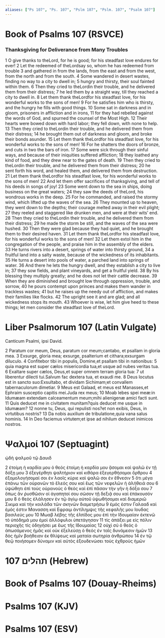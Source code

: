 ```yaml
---
aliases: ["Ps 107", "Ps. 107", "Pslm 107", "Pslm. 107", "Psalm 107"]
---
```



# Book of Psalms 107 (RSVCE)

### Thanksgiving for Deliverance from Many Troubles
1 O give thanks to theLord, for he is good; for his steadfast love endures for ever!
2 Let the redeemed of theLordsay so, whom he has redeemed from trouble
3 and gathered in from the lands, from the east and from the west, from the north and from the south.
4 Some wandered in desert wastes, finding no way to a city to dwell in;
5 hungry and thirsty, their soul fainted within them.
6 Then they cried to theLordin their trouble, and he delivered them from their distress;
7 he led them by a straight way, till they reached a city to dwell in.
8 Let them thank theLordfor his steadfast love, for his wonderful works to the sons of men!
9 For he satisfies him who is thirsty, and the hungry he fills with good things.
10 Some sat in darkness and in gloom, prisoners in affliction and in irons,
11 for they had rebelled against the words of God, and spurned the counsel of the Most High.
12 Their hearts were bowed down with hard labor; they fell down, with none to help.
13 Then they cried to theLordin their trouble, and he delivered them from their distress;
14 he brought them out of darkness and gloom, and broke their bonds asunder.
15 Let them thank theLordfor his steadfast love, for his wonderful works to the sons of men!
16 For he shatters the doors of bronze, and cuts in two the bars of iron.
17 Some were sick through their sinful ways, and because of their iniquities suffered affliction;
18 they loathed any kind of food, and they drew near to the gates of death.
19 Then they cried to theLordin their trouble, and he delivered them from their distress;
20 he sent forth his word, and healed them, and delivered them from destruction.
21 Let them thank theLordfor his steadfast love, for his wonderful works to the sons of men!
22 And let them offer sacrifices of thanksgiving, and tell of his deeds in songs of joy!
23 Some went down to the sea in ships, doing business on the great waters;
24 they saw the deeds of theLord, his wondrous works in the deep.
25 For he commanded, and raised the stormy wind, which lifted up the waves of the sea.
26 They mounted up to heaven, they went down to the depths; their courage melted away in their evil plight;
27 they reeled and staggered like drunken men, and were at their wits’ end.
28 Then they cried to theLordin their trouble, and he delivered them from their distress;
29 he made the storm be still, and the waves of the sea were hushed.
30 Then they were glad because they had quiet, and he brought them to their desired haven.
31 Let them thank theLordfor his steadfast love, for his wonderful works to the sons of men!
32 Let them extol him in the congregation of the people, and praise him in the assembly of the elders.
33 He turns rivers into a desert, springs of water into thirsty ground,
34 a fruitful land into a salty waste, because of the wickedness of its inhabitants.
35 He turns a desert into pools of water, a parched land into springs of water.
36 And there he lets the hungry dwell, and they establish a city to live in;
37 they sow fields, and plant vineyards, and get a fruitful yield.
38 By his blessing they multiply greatly; and he does not let their cattle decrease.
39 When they are diminished and brought low through oppression, trouble, and sorrow,
40 he pours contempt upon princes and makes them wander in trackless wastes;
41 but he raises up the needy out of affliction, and makes their families like flocks.
42 The upright see it and are glad; and all wickedness stops its mouth.
43 Whoever is wise, let him give heed to these things; let men consider the steadfast love of theLord.


# Liber Psalmorum 107 (Latin Vulgate)

 Canticum Psalmi, ipsi David.

2 Paratum cor meum, Deus, paratum cor meum;cantabo, et psallam in gloria mea.
3 Exsurge, gloria mea; exsurge, psalterium et cithara;exsurgam diluculo.
4 Confitebor tibi in populis, Domine,et psallam tibi in nationibus:
5 quia magna est super cælos misericordia tua,et usque ad nubes veritas tua.
6 Exaltare super cælos, Deus,et super omnem terram gloria tua:
7 ut liberentur dilecti tui.Salvum fac dextera tua, et exaudi me.
8 Deus locutus est in sancto suo:Exsultabo, et dividam Sichimam;et convallem tabernaculorum dimetiar.
9 Meus est Galaad, et meus est Manasses,et Ephraim susceptio capitis mei.Juda rex meus;
10 Moab lebes spei meæ:in Idumæam extendam calceamentum meum;mihi alienigenæ amici facti sunt.
11 Quis deducet me in civitatem munitam?quis deducet me usque in Idumæam?
12 nonne tu, Deus, qui repulisti nos?et non exibis, Deus, in virtutibus nostris?
13 Da nobis auxilium de tribulatione,quia vana salus hominis.
14 In Deo faciemus virtutem;et ipse ad nihilum deducet inimicos nostros.


# Ψαλμοί 107 (Septuagint)

 ᾠδὴ ψαλμοῦ τῷ Δαυιδ

2 ἑτοίμη ἡ καρδία μου ὁ θεός ἑτοίμη ἡ καρδία μου ᾄσομαι καὶ ψαλῶ ἐν τῇ δόξῃ μου
3 ἐξεγέρθητι ψαλτήριον καὶ κιθάρα ἐξεγερθήσομαι ὄρθρου
4 ἐξομολογήσομαί σοι ἐν λαοῖς κύριε καὶ ψαλῶ σοι ἐν ἔθνεσιν
5 ὅτι μέγα ἐπάνω τῶν οὐρανῶν τὸ ἔλεός σου καὶ ἕως τῶν νεφελῶν ἡ ἀλήθειά σου
6 ὑψώθητι ἐπὶ τοὺς οὐρανούς ὁ θεός καὶ ἐπὶ πᾶσαν τὴν γῆν ἡ δόξα σου
7 ὅπως ἂν ῥυσθῶσιν οἱ ἀγαπητοί σου σῶσον τῇ δεξιᾷ σου καὶ ἐπάκουσόν μου
8 ὁ θεὸς ἐλάλησεν ἐν τῷ ἁγίῳ αὐτοῦ ὑψωθήσομαι καὶ διαμεριῶ Σικιμα καὶ τὴν κοιλάδα τῶν σκηνῶν διαμετρήσω
9 ἐμός ἐστιν Γαλααδ καὶ ἐμός ἐστιν Μανασση καὶ Εφραιμ ἀντίλημψις τῆς κεφαλῆς μου Ιουδας βασιλεύς μου
10 Μωαβ λέβης τῆς ἐλπίδος μου ἐπὶ τὴν Ιδουμαίαν ἐκτενῶ τὸ ὑπόδημά μου ἐμοὶ ἀλλόφυλοι ὑπετάγησαν
11 τίς ἀπάξει με εἰς πόλιν περιοχῆς τίς ὁδηγήσει με ἕως τῆς Ιδουμαίας
12 οὐχὶ σύ ὁ θεός ὁ ἀπωσάμενος ἡμᾶς καὶ οὐκ ἐξελεύσῃ ὁ θεός ἐν ταῖς δυνάμεσιν ἡμῶν
13 δὸς ἡμῖν βοήθειαν ἐκ θλίψεως καὶ ματαία σωτηρία ἀνθρώπου
14 ἐν τῷ θεῷ ποιήσομεν δύναμιν καὶ αὐτὸς ἐξουδενώσει τοὺς ἐχθροὺς ἡμῶν


# 107 תהלים (Hebrew)


# Book of Psalms 107 (Douay-Rheims)


# Psalms 107 (KJV)


# Psalms 107 (ESV)

